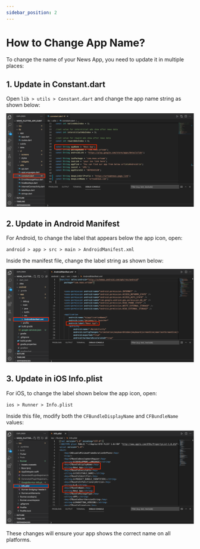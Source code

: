 ```yaml
---
sidebar_position: 2
---
```


# How to Change App Name?

To change the name of your News App, you need to update it in multiple places:

## 1. Update in Constant.dart

Open `lib > utils > Constant.dart` and change the app name string as shown below:

![App Name](/images/app/appname.png)

## 2. Update in Android Manifest

For Android, to change the label that appears below the app icon, open:

```
android > app > src > main > AndroidManifest.xml
```

Inside the manifest file, change the label string as shown below:

![Android App Name](/images/app/appname1.png)

## 3. Update in iOS Info.plist

For iOS, to change the label shown below the app icon, open:

```
ios > Runner > Info.plist
```

Inside this file, modify both the `CFBundleDisplayName` and `CFBundleName` values:

![iOS App Name](/images/app/appname2.png)

These changes will ensure your app shows the correct name on all platforms.
